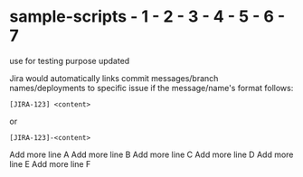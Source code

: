 # sample-scripts - 1 - 2 - 3 - 4 - 5 - 6 - 7
use for testing purpose updated

Jira would automatically links commit messages/branch names/deployments to specific issue if the message/name's format follows:
```
[JIRA-123] <content>
```
or
```
[JIRA-123]-<content>
```
Add more line A
Add more line B
Add more line C
Add more line D
Add more line E
Add more line F
